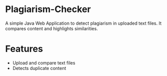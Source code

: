 # Plagiarism-Checker

A simple Java Web Application to detect plagiarism in uploaded text files. It compares content and highlights similarities.

# Features
- Upload and compare text files
- Detects duplicate content
